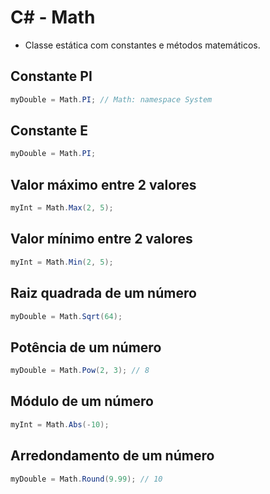 # C# - Math

- Classe estática com constantes e métodos matemáticos.

## Constante PI

~~~csharp
myDouble = Math.PI; // Math: namespace System
~~~

## Constante E

~~~csharp
myDouble = Math.PI;
~~~        
    
## Valor máximo entre 2 valores

~~~csharp
myInt = Math.Max(2, 5);
~~~

## Valor mínimo entre 2 valores

~~~csharp
myInt = Math.Min(2, 5);    
~~~

## Raiz quadrada de um número

~~~csharp
myDouble = Math.Sqrt(64);    
~~~

## Potência de um número

~~~csharp
myDouble = Math.Pow(2, 3); // 8
~~~

## Módulo de um número

~~~csharp
myInt = Math.Abs(-10);   
~~~

## Arredondamento de um número

~~~csharp
myDouble = Math.Round(9.99); // 10        
~~~    
